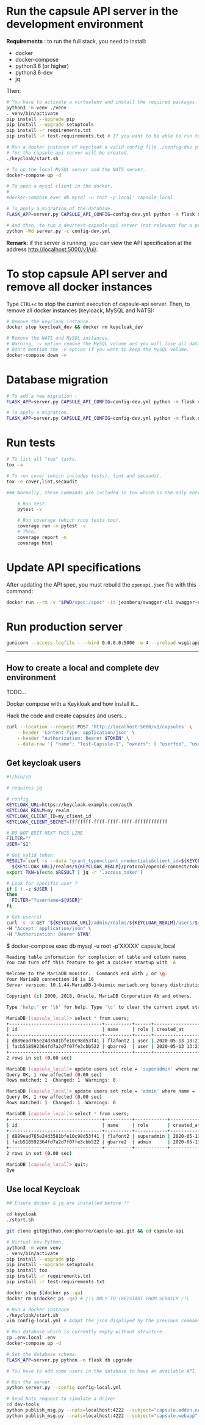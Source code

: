 # Run the capsule API server in the development environment

**Requirements** : to run the full stack, you need to install:

- docker
- docker-compose
- python3.6 (or higher)
- python3.6-dev
- jq

Then:

```sh
# You have to activate a virtualenv and install the required packages.
python3 -m venv ./venv
. venv/bin/activate
pip install --upgrade pip
pip install --upgrade setuptools
pip install -r requirements.txt
pip install -r test-requirements.txt # If you want to be able to run tests too.

# Run a docker instance of keycloak a valid config file ./config-dev.yml
# for the capsule-api server will be created.
./keycloak/start.sh

# To up the local MySQL server and the NATS server.
docker-compose up -d

# To open a mysql client in the docker.
#
#docker-compose exec db mysql -u root -p'local' capsule_local

# To apply a migration of the database.
FLASK_APP=server.py CAPSULE_API_CONFIG=config-dev.yml python -m flask db upgrade

# And then, to run a dev/test capsule-api server (not relevant for a production server).
python -Wd server.py -c config-dev.yml
```

**Remark:** if the server is running, you can view the API specification
at the address [http://localhost:5000/v1/ui/](http://localhost:5000/v1/ui/).



# To stop capsule API server and remove all docker instances

Type `CTRL+c` to stop the current execution of capsule-api server.
Then, to remove all docker instances (keyloack, MySQL and NATS):

```sh
# Remove the keycloak instance.
docker stop keycloak_dev && docker rm keycloak_dev

# Remove the NATS and MySQL instances.
# Warning, -v option remove the MySQL volume and you will lose all data.
# Don't mention the -v option if you want to keep the MySQL volume.
docker-compose down -v
```


# Database migration

```sh
# To add a new migration :
FLASK_APP=server.py CAPSULE_API_CONFIG=config-dev.yml python -m flask db migrate -m "My new migration"

# To apply a migration.
FLASK_APP=server.py CAPSULE_API_CONFIG=config-dev.yml python -m flask db upgrade
```



# Run tests

```sh
# To list all "tox" tasks.
tox -a

# To run cover (which includes tests), lint and secaudit.
tox -e cover,lint,secaudit

### Normally, these commands are included in tox which is the only entry point for tests.

    # Run test.
    pytest -v

    # Run coverage (which runs tests too).
    coverage run -m pytest -v
    # Then:
    coverage report -m
    coverage html
```



# Update API specifications

After updating the API spec, you must rebuild the `openapi.json` file with this command:

```sh
docker run --rm -v "$PWD/spec:/spec" -it jeanberu/swagger-cli swagger-cli bundle -o /spec/openapi.json /spec/index.yaml
```



# Run production server

```sh
gunicorn --access-logfile - --bind 0.0.0.0:5000 -w 4 --preload wsgi:app
```



-------------------------------------------------------------------------------



## How to create a local and complete dev environment

TODO...

Docker compose with a Keykloak and how install it...

Hack the code and create capsules and users...

```sh
curl --location --request POST 'http://localhost:5000/v1/capsules' \
    --header 'Content-Type: application/json' \
    --header "Authorization: Bearer $TOKEN" \
    --data-raw '{ "name": "Test-Capsule-1", "owners": [ "userfoo", "userbar" ] }'
```

## Get keycloak users

```sh
#!/bin/sh

# requires jq

# config
KEYCLOAK_URL=https://keycloak.example.com/auth
KEYCLOAK_REALM=my_realm
KEYCLOAK_CLIENT_ID=my_client_id
KEYCLOAK_CLIENT_SECRET=ffffffff-ffff-ffff-ffff-ffffffffffff

# DO NOT EDIT NEXT THIS LINE
FILTER=""
USER="$1"

# Get valid token
RESULT=`curl -s --data "grant_type=client_credentials&client_id=${KEYCLOAK_CLIENT_ID}&client_secret=${KEYCLOAK_CLIENT_SECRET}" \
  ${KEYCLOAK_URL}/realms/${KEYCLOAK_REALM}/protocol/openid-connect/token`
export TKN=$(echo $RESULT | jq -r '.access_token')

# Look for specific user ?
if [ ! -z $USER ]
then
  FILTER="?username=${USER}"
fi

# Get user(s)
curl -s -X GET "${KEYCLOAK_URL}/admin/realms/${KEYCLOAK_REALM}/users/${FILTER}" \
-H "Accept: application/json" \
-H "Authorization: Bearer $TKN"

```

$ docker-compose exec db mysql -u root -p'XXXXX' capsule_local

```sh
Reading table information for completion of table and column names
You can turn off this feature to get a quicker startup with -A

Welcome to the MariaDB monitor.  Commands end with ; or \g.
Your MariaDB connection id is 16
Server version: 10.1.44-MariaDB-1~bionic mariadb.org binary distribution

Copyright (c) 2000, 2018, Oracle, MariaDB Corporation Ab and others.

Type 'help;' or '\h' for help. Type '\c' to clear the current input statement.

MariaDB [capsule_local]> select * from users;
+----------------------------------+----------+------+---------------------+---------------------+
| id                               | name     | role | created_at          | updated_at          |
+----------------------------------+----------+------+---------------------+---------------------+
| d889ead765e24d3581bfe10c98d53f41 | flafont2 | user | 2020-05-13 13:21:12 | 2020-05-13 13:21:12 |
| facb518592364fd7a2d7f07fe3cbb522 | gbarre2  | user | 2020-05-13 13:21:12 | 2020-05-13 13:21:12 |
+----------------------------------+----------+------+---------------------+---------------------+
2 rows in set (0.00 sec)

MariaDB [capsule_local]> update users set role = 'superadmin' where name = 'flafont2';
Query OK, 1 row affected (0.00 sec)
Rows matched: 1  Changed: 1  Warnings: 0

MariaDB [capsule_local]> update users set role = 'admin' where name = 'gbarre2';
Query OK, 1 row affected (0.00 sec)
Rows matched: 1  Changed: 1  Warnings: 0

MariaDB [capsule_local]> select * from users;
+----------------------------------+----------+------------+---------------------+---------------------+
| id                               | name     | role       | created_at          | updated_at          |
+----------------------------------+----------+------------+---------------------+---------------------+
| d889ead765e24d3581bfe10c98d53f41 | flafont2 | superadmin | 2020-05-13 13:21:12 | 2020-05-13 13:21:12 |
| facb518592364fd7a2d7f07fe3cbb522 | gbarre2  | admin      | 2020-05-13 13:21:12 | 2020-05-13 13:21:12 |
+----------------------------------+----------+------------+---------------------+---------------------+
2 rows in set (0.00 sec)

MariaDB [capsule_local]> quit;
Bye
```

## Use local Keycloak

```sh
## Ensure docker & jq are installed before !!

cd keycloak
./start.sh
```



```sh
git clone git@github.com:gbarre/capsule-api.git && cd capsule-api

# Virtual env Python.
python3 -m venv venv
. venv/bin/activate
pip install --upgrade pip
pip install --upgrade setuptools
pip install tox
pip install -r requirements.txt
pip install -r test-requirements.txt

docker stop $(docker ps -qa)
docker rm $(docker ps -qa) # /!\ ONLY TO (RE)START FROM SCRATCH /!\

# Run a docker instance
./keycloak/start.sh
vim config-local.yml # Adapt the json displayed by the previous command...

# Run database which is currently empty without structure.
cp .env.local .env
docker-compose up -d

# Set the database schema.
FLASK_APP=server.py python -m flask db upgrade

# You have to add some users in the database to have an available API.

# Run the server.
python server.py --config config-local.yml

# Send Nats request to simulate a driver
cd dev-tools
python publish_msg.py --nats=localhost:4222 --subject="capsule.addon.ecea7683-92a8-4e2d-a846-be3c92f01308" --state="?list" --data='{}'
python publish_msg.py --nats=localhost:4222 --subject="capsule.webapp" --state="?state" --data='{"id": "19129f93-b50c-4d06-9c96-d779d1dac467"}'
```


